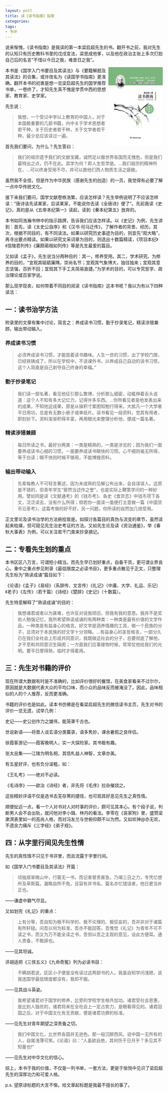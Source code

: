 ```yaml
---
layout: post
title: 读《读书指南》指南
categories: 
tags:
- 书评
---
```

说来惭愧，《读书指南》是我读的第一本梁启超先生的书。翻开书之前，我对先生的认知只有历史教科书里的戊戌变法，梁思成他爹，以及他在政治主张上多次打脸自己后的名言“不惜以今日之我，难昔日之我”。

[<img align="right" src="/images/2018/06/dushuzhinan.jpg">](https://book.douban.com/subject/26259719/)

本书是《国学入门书要目及其读法》与《要籍解题及其读法》的合集，或许改名为《读国学书指南》更准确。翻开本书的初衷是想一览梁启超先生的国学推荐书单，一卷终了，才知先生真不愧是学贯中西的思想家、教育家、史学家。

先生说：

> 我想，一个受过中学以上教育的中国人，对于本国极重要的几部书籍，内中关于学术思想者若干种，关于历史者若干种，关于文学者若干种，最少总应该读过一遍。

首先我们要问，为什么？先生答曰：

> 我们的祖宗遗予我们的文献宝藏，诚然足以傲世界各国而无愧色，但是我们最特出之点，仍不在此。其学为何？即人生哲学是。…我们祖宗的精神所在，…可以终身受用不尽，并可以救他们西人物质生活之疲敝。

虽然我不全信，但是作为中华民族（感谢先生的创造）的一员，我觉得有必要了解一点中华传统文化。

接下来我们要问，国学文献卷帙浩繁，应该怎样读？先生举例说明了不应该怎样读：“唐诗该先读某家，后读某家，不能说你去读《全唐诗》便了”。先前我读《史记》，真的是从《五帝本纪第一》读起，读到《秦本纪第五》放弃的。

本书如同浩瀚书林中的指示路牌，告诉我们应该怎样读。以《史记》为例，先生讲到：首先，读《太史公自序》和《汉书·司马迁传》，了解作者的背景、经历。其次，根据不同目的，有不同读法。如果以研究历史事迹为目的，则宜先“观大略”，再寻出要点精读。如果以研究文采词章为目的，则选出十数篇精读，《项羽本纪》《信陵君列传》《廉颇蔺相如列传》等是先生最爱的篇目。

又如读《孟子》，先生说当分两种目的：其一，修养受用。其二，学术研究。为修养的目的，“宜观其砥砺廉隅，崇尚名节；宜观其气象博大，独往独来；宜观其意志坚强，百折不回；宜观其下手工夫简易直捷。”为学术的目的，可以专究哲学、政治理论或百家学说。

那么现学现卖，如何带着不同目的阅读《读书指南》这本书呢？我以为有以下四种读法：

## 一：读书治学方法

附录里的文章有集中讨论，简言之：养成读书习惯，勤于抄录笔记，精读涉猎兼顾，输出带动输入。

### 养成读书习惯

> 必须养成读书习惯，才能尝着读书趣味。人生一世的习惯，出了学校门限，已经铁铸成了，所以在学校中，不读课外书，以养成自己自动的读书习惯，这个人简直是自己剥夺自己终身的幸福。”

### 勤于抄录笔记

> 我们读一部名著，看见他征引那么繁博，分析那么细密，动辄伸着舌头说道：这个人不知有多大记忆力，记得许多东西。…你所看见者是他发表出来的成果，不知他这成果，原是从铢积寸累困知勉行得来。大抵凡一个大学者平日用功，总是有无数小册子或单纸片。读书看见一段资料，觉其有用者，即刻钞下。资料渐渐积得丰富，再用眼光来整理分析他，便成一篇名著。

### 精读涉猎兼顾

> 每日所读之书，最好分两类：一类是精熟的，一类是涉览的；因为我们一面要养成读书心细的习惯，一面要养成读书眼快的习惯。心不细则毫无所得，等于白读；眼不快则时候不够用，不能博搜资料。

### 输出带动输入

> 先辈每教人不可轻言著述，因为未成熟的见解公布出来，会自误误人。这原是不错的，但青年学生“斐然当述作之誉”，也是实际上鞭策学问的一种妙用。譬如同是读《文献通考》的《钱币考》、各史《食货志》中钱币项下各文，泛泛读去，没有什么所得；倘若你一面读一面便打主意做一篇《中国货币沿革考》，这篇考做的好不好，另一问题，你所读的自然加几倍受用。

正文里论及读书治学的方法俯拾皆是。如探讨各篇目的真伪与流变的章节，虽然读起来枯燥，但可窥见先生治史考证的方法。又如先生论及读《资治通鉴》，举《春秋大事表》为例，可以关注若干门类来抄录摘记。

## 二：专看先生划的重点

本书区区八万言，可谓短小精当。而先生早已划好重点，自备干货，更可谓业界良心。重中之重点参见附录《最低限度之必读书目》，更多重点散见于正文，只整理先生标为“熟读成诵”篇目如下：

《论语》《孟子》《易经》（系辞传、文言传）《礼记》（中庸、大学、礼运、乐记）《老子》《左传》（若干篇）《诗经》《楚辞》《史记》（十数篇）。

先生特意解释了“熟读成诵”的目的：

> 我想诸君或者以为甚难，也许反对说我顽旧，但我有我的意思。我并不是奖劝人勉强记忆，我所希望熟读成诵的有两种类：一种类是最有价值的文学作品，一种类是有益身心的格言。好文学是涵养情趣的工具，做一个民族的分子，总须对于本民族的好文学十分领略。…有益身心的圣哲格言，一部分久已在我们全社会上形成共同意识，我既做这社会的分子，总要彻底了解他，才不至和共同意识生隔阂；一方面我们应事接物时候，常常仗他给我们的光明。要平日摩得熟，临时才得着用。

## 三：先生对书籍的评价

现在所谓大数据有时是不准确的，比如评价很好的餐馆，在美食家看来不过尔尔，原因就是大数据代表大众的平均口味，而小众的品味反而被淹没了。因此，品味相似的人的个人推荐，反而更准确。

书籍的评价也是如此。读本书仿佛是在看梁启超先生的微信读书主页，先生对书的评价一览无遗，试举几例：

史记——史公创作力之雄伟，能笼罩千古也。

世说新语——将晋人谈玄语分类纂录，语多隽妙，课余暑假之良伴侣。

徐霞客游记——霞客晚明人，实一大探险家。其书极有趣。

张太岳集——江陵为明名相，其信札益人神智，文章亦美。

有五星好评，也有负分滚粗，如：

《王礼考》——绝对不必读。

《毛诗序》——欲治《诗经》者，非先将《毛序》拉杂摧烧之。

这些精妙评语不仅是选书去芜存菁的捷径，也可观其好恶见先生之真性情。

顺便扯远一点，看一个人对书对人对时事的评价，颇可见其本心。有个段子说，判断男人会不会出轨，就问他对李小璐、林丹的看法。李零在《丧家狗》里，盛赞梁漱溟表里如一的高尚人格，而对冯友兰与世俯仰颇不以为然。又如欢神@亦无欢，不遗余力痛斥《三字经》《弟子规》。

## 四：从字里行间见先生性情

先生的真性情不只见于书评里，而且流露于字里行间。

如《国学入门书要目及其读法》开篇：

> 顷独居翠微山中，行箧无一书，而记者督责甚急，乃竭三日之力，专凭忆想所及草斯篇。漏略自所不免，且容有并书名、篇名亦忆错误者，他日更当补正也。

——谦虚中霸气尽显。

又如划完《礼记》的重点：

> 上有分等，吾自知为极不科学的、极不论理的、极狂妄的，吾并非对于诸篇有所轩轾。问吾以何为标准，吾亦不能回答。吾惟觉《礼记》为青年不可不读之书，而又为万不能全读之书，吾但以吾之主观的意见，设此方便耳。通人责备，不敢辞也。

——见其坦诚。

评胡适把《三侠五义》《九命奇冤》列为必读书目：

> 不瞒胡君说，区区小子便是没有读过这两部书的人。我虽自知学问浅陋，说我连国学最低限度都没有，我却不服。

——见其战斗英姿。

> 我希望诸君对于国学的修养，比旁的学校学生格外加功。诸君受社会恩惠，是比别人独优的，诸君将来在全社会上一定占势力，是眼看得见的。诸君回国之后，对于中国文化有无贡献，便是诸君功罪的标准。

——见先生对青年期望之深责备之切。

> 我们中国文化，比世界各国并无逊色。那一般沉醉西风，说中国一无所有的人，自属浅薄可笑。《论语》曰：“人虽欲自绝，其何伤于日月乎？多见其不知量也!“

——见先生对中华文化的信心。

综上，本书于我的价值，不仅是一列书单，一套方法，更是于愉悦中见识了梁启超先生的深厚功力和可爱人格。

p.s. 望原谅标题的大言不惭。给文章起标题是我最不擅长的事了。
